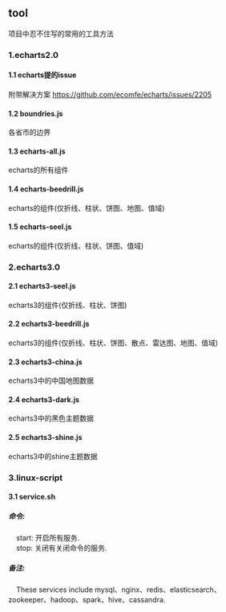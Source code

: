 ## tool
项目中忍不住写的常用的工具方法

### 1.echarts2.0
#### 1.1  echarts提的issue
附带解决方案
https://github.com/ecomfe/echarts/issues/2205

#### 1.2 boundries.js
各省市的边界

#### 1.3 echarts-all.js
echarts的所有组件

#### 1.4 echarts-beedrill.js
echarts的组件(仅折线、柱状、饼图、地图、值域)

#### 1.5 echarts-seel.js
echarts的组件(仅折线、柱状、饼图、值域)

### 2.echarts3.0

#### 2.1 echarts3-seel.js
echarts3的组件(仅折线、柱状、饼图)

#### 2.2 echarts3-beedrill.js
echarts3的组件(仅折线、柱状、饼图、散点、雷达图、地图、值域)

#### 2.3 echarts3-china.js
echarts3中的中国地图数据

#### 2.4 echarts3-dark.js
echarts3中的黑色主题数据

#### 2.5 echarts3-shine.js
echarts3中的shine主题数据

### 3.linux-script
#### 3.1 service.sh
##### 命令:
&nbsp;&nbsp;&nbsp; start: 开启所有服务. <br>
&nbsp;&nbsp;&nbsp; stop: 关闭有关闭命令的服务.
#####  备注:
&nbsp;&nbsp;&nbsp; These services include mysql、nginx、redis、elasticsearch、zookeeper、hadoop、spark、hive、cassandra.
